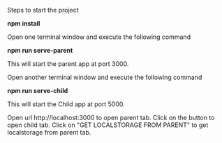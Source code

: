 Steps to start the project

**npm install**

Open one terminal window and execute the following command

**npm run serve-parent**

This will start the parent app at port 3000.

Open another terminal window and execute the following command

**npm run serve-child**

This will start the Child app at port 5000.


Open url http://localhost:3000 to open parent tab. Click on the button to open child tab. Click on "GET LOCALSTORAGE FROM PARENT" to get localstorage from parent tab.

